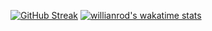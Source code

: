 [![GitHub Streak](https://streak-stats.demolab.com?user=whalswo412&theme=cobalt2&hide_border=%EA%B1%B0%EC%A7%93&date_format=M%20j%5B%2C%20Y%5D)](https://git.io/streak-stats)
[![willianrod's wakatime stats](https://github-readme-stats.vercel.app/api/wakatime?username=whalswo412)](https://github.com/anuraghazra/github-readme-stats)
